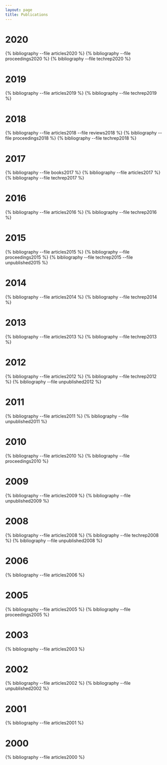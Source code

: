 ```yaml
---
layout: page
title: Publications
---
```


# 2020

{% bibliography --file articles2020 %}
{% bibliography --file proceedings2020 %}
{% bibliography --file techrep2020 %}

# 2019

{% bibliography --file articles2019 %}
{% bibliography --file techrep2019 %}

# 2018

{% bibliography --file articles2018 --file reviews2018 %}
{% bibliography --file proceedings2018 %}
{% bibliography --file techrep2018 %}

# 2017

{% bibliography --file books2017 %}
{% bibliography --file articles2017 %}
{% bibliography --file techrep2017 %}

# 2016

{% bibliography --file articles2016 %}
{% bibliography --file techrep2016 %}

# 2015

{% bibliography --file articles2015 %}
{% bibliography --file proceedings2015 %}
{% bibliography --file techrep2015 --file unpublished2015 %}

# 2014

{% bibliography --file articles2014 %}
{% bibliography --file techrep2014 %}

# 2013

{% bibliography --file articles2013 %}
{% bibliography --file techrep2013 %}

# 2012

{% bibliography --file articles2012 %}
{% bibliography --file techrep2012 %}
{% bibliography --file unpublished2012 %}

# 2011

{% bibliography --file articles2011 %}
{% bibliography --file unpublished2011 %}

# 2010

{% bibliography --file articles2010 %}
{% bibliography --file proceedings2010 %}

# 2009

{% bibliography --file articles2009 %}
{% bibliography --file unpublished2009 %}

# 2008

{% bibliography --file articles2008 %}
{% bibliography --file techrep2008 %}
{% bibliography --file unpublished2008 %}

# 2006

{% bibliography --file articles2006 %}

# 2005

{% bibliography --file articles2005 %}
{% bibliography --file proceedings2005 %}

# 2003

{% bibliography --file articles2003 %}

# 2002

{% bibliography --file articles2002 %}
{% bibliography --file unpublished2002 %}

# 2001

{% bibliography --file articles2001 %}

# 2000

{% bibliography --file articles2000 %}
